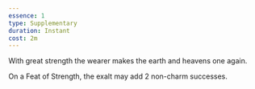 ```yaml
---
essence: 1
type: Supplementary
duration: Instant
cost: 2m
---
```


With great strength the wearer makes the earth and heavens one again.

On a Feat of Strength, the exalt may add 2 non-charm successes.
